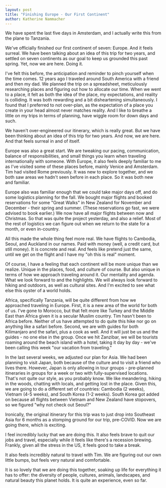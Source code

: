 ```yaml
---
layout: post
title: "Finishing Europe - Our First Continent"
author: Katherine Nammacher
---
```


We have spent the last five days in Amsterdam, and I actually write this from the plane to Tanzania. 

We've officially finished our first continent of seven: Europe. And it feels surreal. We have been talking about an idea of this trip for two years, and settled on seven continents as our goal to keep us grounded this past spring. Yet, now we are here. Doing it. 

I've felt this before, the anticipation and reminder to pinch yourself when the time comes. 12 years ago I traveled around South America with a friend and then my dad. We planned the trip on a spreadsheet, meticulously researching places and figuring out how to allocate our time. When we went to a place, it felt as both the idea of the place, my expectations, and reality is colliding. It was both rewarding and a bit disheartening simultaneously. I found that I preferred to not over-plan, as the expectation of a place you create in your head almost never matches reality. And I like to breathe a little on my trips in terms of planning, have wiggle room for down days and such.

We haven't over-engineered our itinerary, which is really great. But we have been thinking about an idea of this trip for two years. And now, we are here. And that feels surreal in and of itself. 

Europe was also a great start. We are tweaking our pacing, communication, balance of responsibilities, and small things you learn when traveling internationally with someone. With Europe, it also feels deeply familiar to me as I've visited some of these places before, mainly Venice and Amsterdam. Tim had visited Rome previously. It was new to explore together, and we both saw areas we hadn't seen before in each place. So it was both new and familiar. 

Europe also was familiar enough that we could take major days off, and do some logistics planning for the fall. We bought major flights and booked reservations for some "Great Walks" in New Zealand for November and December - their spring and summer. (These reservations go fast, we were advised to book earlier.) We now have all major flights between now and Christmas. So that was quite the project yesterday, and also a relief. Most of the rest of logistics we can figure out when we return to the state for a month, or even in-country. 

All this made the whole thing feel more real. We have flights to Cambodia, Seoul, and Auckland in our names. Paid with money (well, a credit card, but still money). It is concrete and real. And feels like pretend just the same, until we get on the flight and I have my "oh this is real" moment. 

Of course, I have a feeling that each continent will be more unique than we realize. Unique in the places, food, and culture of course. But also unique in terms of how we approach traveling around it. Our mentality and agenda. What we look forward to and the highlights. We will always look forward to hiking and outdoors, as well as cultural sites. And I'm excited to see what else this oyster of a world holds. 

Africa, specifically Tanzania, will be quite different from how we approached traveling in Europe. First, it is a new area of the world for both of us. I've gone to Morocco, but that felt more like Turkey and the Middle East than Africa given it is a secular Muslim country. Tim hasn't been to Africa before. Neither of us have attempted to do quite this hike nor go on anything like a safari before. Second, we are with guides for both Kilimanjaro and the safari, plus a cook as well. And it will just be us and the guides - no one else in the group. Once we hit Zanzibar, we will be tourists roaming around the beach island with a hotel, taking it day by day - we've been calling this week "our vacation from traveling." 

In the last several weeks, we adjusted our plan for Asia. We had been planning to visit Japan, both because of the culture and to visit a friend who lives there. However, Japan is only allowing in tour groups - pre-planned itineraries in groups for a week or two with fully-supervised locations. That's not quite our style, as you probably know. We like meandering, hiking in the woods, chatting with locals, and getting lost in the place. Given this, we are going to do a different set of countries: Cambodia (2 weeks), Vietnam (4-5 weeks), and South Korea (1-2 weeks). South Korea got added on because all flights between Vietnam and New Zealand have stopovers, so we figured "why not check out Seoul?"

Ironically, the original itinerary for this trip was to just drop into Southeast Asia for 6 months as a stomping ground for our trip, pre-COVID. Now we are going there, which is exciting. 

I feel incredibly lucky that we are doing this. It also feels brave to quit our jobs and travel, especially while it feels like there's a recession brewing. Frankly, given all the stress in the US, it feels good to take a break. 

It also feels incredibly natural to travel with Tim. We are figuring out our own little bumps, but feels very natural and comfortable. 

It is so lovely that we are doing this together, soaking up life for everything it has to offer: the diversity of people, cultures, animals, landscapes, and natural beauty this planet holds. It is quite an experience, even so far. 

